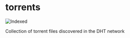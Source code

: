torrents 
========
![Indexed](https://img.shields.io/badge/indexed-254144-blue)

Collection of torrent files discovered in the DHT network
